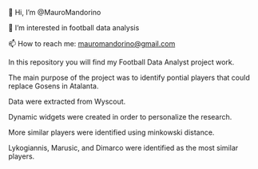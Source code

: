 👋 Hi, I’m @MauroMandorino

👀 I’m interested in football data analysis

📫 How to reach me: mauromandorino@gmail.com

In this repository you will find my Football Data Analyst project work.

The main purpose of the project was to identify pontial players that could replace Gosens in Atalanta.

Data were extracted from Wyscout.

Dynamic widgets were created in order to personalize the research. 

More similar players were identified using minkowski distance.

Lykogiannis, Marusic, and Dimarco were identified as the most similar players. 
